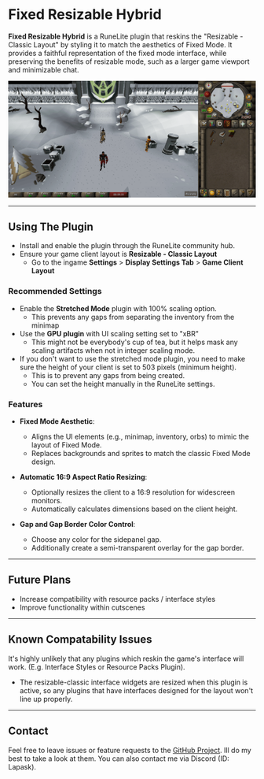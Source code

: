 # Fixed Resizable Hybrid

**Fixed Resizable Hybrid** is a RuneLite plugin that reskins the "Resizable - Classic Layout" by styling it to match the aesthetics of Fixed Mode. It provides a faithful representation of the fixed mode interface, while preserving the benefits of resizable mode, such as a larger game viewport and minimizable chat.

![Example Image](docs/img/exampleuse.png)

---
## Using The Plugin
- Install and enable the plugin through the RuneLite community hub.
- Ensure your game client layout is **Resizable - Classic Layout**
  - Go to the ingame **Settings** > **Display Settings Tab** > **Game Client Layout**

### Recommended Settings
  - Enable the **Stretched Mode** plugin with 100% scaling option.
    - This prevents any gaps from separating the inventory from the minimap
  - Use the **GPU plugin** with UI scaling setting set to "xBR"
    - This might not be everybody's cup of tea, but it helps mask any scaling artifacts when not in integer scaling mode.
  - If you don't want to use the stretched mode plugin, you need to make sure the height of your client is set to 503 pixels (minimum height).
    - This is to prevent any gaps from being created.
    - You can set the height manually in the RuneLite settings.
### Features
- **Fixed Mode Aesthetic**:
  - Aligns the UI elements (e.g., minimap, inventory, orbs) to mimic the layout of Fixed Mode.
  - Replaces backgrounds and sprites to match the classic Fixed Mode design.

- **Automatic 16:9 Aspect Ratio Resizing**:
  - Optionally resizes the client to a 16:9 resolution for widescreen monitors.
  - Automatically calculates dimensions based on the client height.
  
- **Gap and Gap Border Color Control**:
  - Choose any color for the sidepanel gap.
  - Additionally create a semi-transparent overlay for the gap border.
---
## Future Plans
- Increase compatibility with resource packs / interface styles
- Improve functionality within cutscenes

---
## Known Compatability Issues
It's highly unlikely that any plugins which reskin the game's interface will work. (E.g. Interface Styles or Resource Packs Plugin).
- The resizable-classic interface widgets are resized when this plugin is active, so any plugins that have interfaces designed for the layout won't line up properly.
---
## Contact
Feel free to leave issues or feature requests to the [GitHub Project](https://github.com/Lapask/fixed-resizable-hybrid). Ill do my best to take a look at them.
You can also contact me via Discord (ID: Lapask).